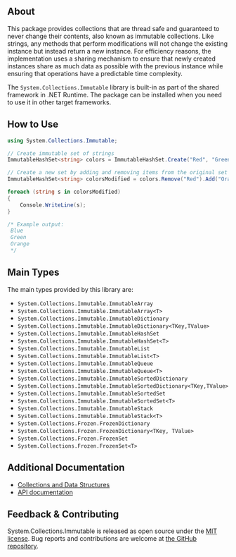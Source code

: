 ## About

<!-- A description of the package and where one can find more documentation -->

This package provides collections that are thread safe and guaranteed to never change their contents, also known as immutable collections. Like strings, any methods that perform modifications will not change the existing instance but instead return a new instance. For efficiency reasons, the implementation uses a sharing mechanism to ensure that newly created instances share as much data as possible with the previous instance while ensuring that operations have a predictable time complexity.

The `System.Collections.Immutable` library is built-in as part of the shared framework in .NET Runtime. The package can be installed when you need to use it in other target frameworks.

## How to Use

<!-- A compelling example on how to use this package with code, as well as any specific guidelines for when to use the package -->

```C#
using System.Collections.Immutable;

// Create immutable set of strings
ImmutableHashSet<string> colors = ImmutableHashSet.Create("Red", "Green", "Blue");

// Create a new set by adding and removing items from the original set
ImmutableHashSet<string> colorsModified = colors.Remove("Red").Add("Orange");

foreach (string s in colorsModified)
{
    Console.WriteLine(s);
}

/* Example output:
 Blue
 Green
 Orange
 */
 ```

## Main Types

<!-- The main types provided in this library -->

The main types provided by this library are:

* `System.Collections.Immutable.ImmutableArray`
* `System.Collections.Immutable.ImmutableArray<T>`
* `System.Collections.Immutable.ImmutableDictionary`
* `System.Collections.Immutable.ImmutableDictionary<TKey,TValue>`
* `System.Collections.Immutable.ImmutableHashSet`
* `System.Collections.Immutable.ImmutableHashSet<T>`
* `System.Collections.Immutable.ImmutableList`
* `System.Collections.Immutable.ImmutableList<T>`
* `System.Collections.Immutable.ImmutableQueue`
* `System.Collections.Immutable.ImmutableQueue<T>`
* `System.Collections.Immutable.ImmutableSortedDictionary`
* `System.Collections.Immutable.ImmutableSortedDictionary<TKey,TValue>`
* `System.Collections.Immutable.ImmutableSortedSet`
* `System.Collections.Immutable.ImmutableSortedSet<T>`
* `System.Collections.Immutable.ImmutableStack`
* `System.Collections.Immutable.ImmutableStack<T>`
* `System.Collections.Frozen.FrozenDictionary`
* `System.Collections.Frozen.FrozenDictionary<TKey, TValue>`
* `System.Collections.Frozen.FrozenSet`
* `System.Collections.Frozen.FrozenSet<T>`

## Additional Documentation

<!-- Links to further documentation -->

- [Collections and Data Structures](https://learn.microsoft.com/dotnet/standard/collections/)
- [API documentation](https://learn.microsoft.com/dotnet/api/system.collections.immutable)

## Feedback & Contributing

<!-- How to provide feedback on this package and contribute to it -->

System.Collections.Immutable is released as open source under the [MIT license](https://licenses.nuget.org/MIT). Bug reports and contributions are welcome at [the GitHub repository](https://github.com/dotnet/runtime).
